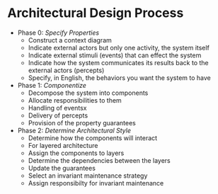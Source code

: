 # Architectural Design Process

* Phase 0: _Specify Properties_
    * Construct a context diagram
    * Indicate external actors but only one activity, the system itself
    * Indicate external stimuli (events) that can effect the system
    * Indicate how the system communicates its results back to the external actors (percepts)
    * Specify, in English, the behaviors you want the system to have
* Phase 1: _Componentize_
    * Decompose the system into components
    * Allocate responsibilities to them
    * Handling of eventsx
    * Delivery of percepts
    * Provision of the property guarantees
* Phase 2: _Determine Architectural Style_
    * Determine how the components will interact
    * For layered architecture
    * Assign the components to layers
    * Determine the dependencies between the layers
    * Update the guarantees
    * Select an invariant maintenance strategy
    * Assign responsibilty for invariant maintenance
